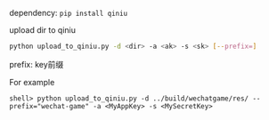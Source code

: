 dependency:
```pip install qiniu```


upload dir to qiniu
```bash
python upload_to_qiniu.py -d <dir> -a <ak> -s <sk> [--prefix=]
```
prefix: key前缀

For example
```
shell> python upload_to_qiniu.py -d ../build/wechatgame/res/ --prefix="wechat-game" -a <MyAppKey> -s <MySecretKey>
```
